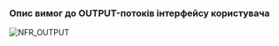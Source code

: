 ### Опис вимог до OUTPUT-потоків інтерфейсу користувача

![NFR_OUTPUT](https://user-images.githubusercontent.com/79566277/191063892-ea675e2f-d7a9-4472-9ffe-67d76361e526.jpg)
